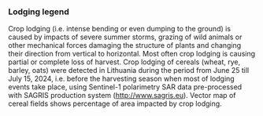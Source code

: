 ### Lodging legend
<!-- ![image](sagris_crop_lodging_pc.png) -->

Crop lodging (i.e. intense bending or even dumping to the ground) is
caused by impacts of severe summer storms, grazing of wild animals or
other mechanical forces damaging the structure of plants and changing
their direction from vertical to horizontal. Most often crop lodging is
causing partial or complete loss of harvest. Crop lodging of cereals
(wheat, rye, barley, oats) were detected in Lithuania during the period
from June 25 till July 15, 2024, i.e. before the harvesting season when
most of lodging events take place, using Sentinel-1 polarimetry SAR data
pre-processed with SAGRIS production system (http://www.sagris.eu).
Vector map of cereal fields shows percentage of area impacted by crop
lodging.
